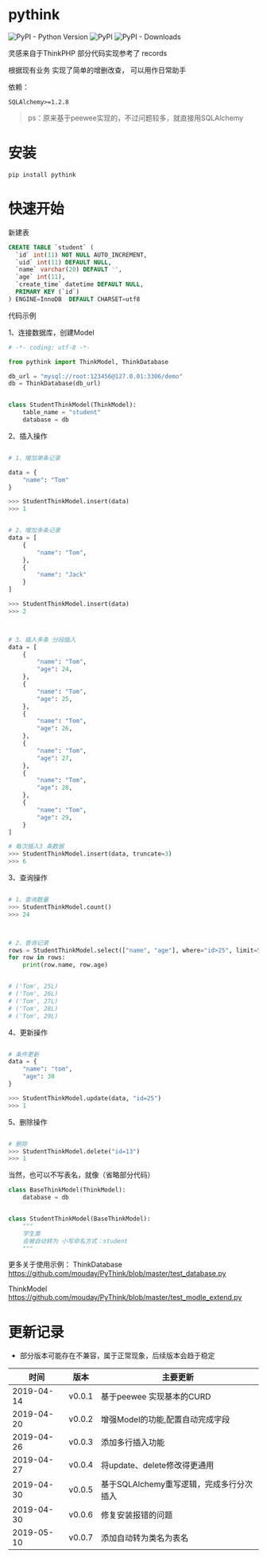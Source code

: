 # pythink

![PyPI - Python Version](https://img.shields.io/pypi/pyversions/pythink.svg)
![PyPI](https://img.shields.io/pypi/v/pythink.svg)
![PyPI - Downloads](https://img.shields.io/pypi/dm/pythink.svg?style=flat-square)

灵感来自于ThinkPHP
部分代码实现参考了 records

根据现有业务 实现了简单的增删改查， 可以用作日常助手

依赖：
```
SQLAlchemy>=1.2.8
```
> ps：原来基于peewee实现的，不过问题较多，就直接用SQLAlchemy

# 安装
```
pip install pythink
```

# 快速开始

新建表
```sql
CREATE TABLE `student` (
  `id` int(11) NOT NULL AUTO_INCREMENT,
  `uid` int(11) DEFAULT NULL,
  `name` varchar(20) DEFAULT '',
  `age` int(11),
  `create_time` datetime DEFAULT NULL,
  PRIMARY KEY (`id`)
) ENGINE=InnoDB  DEFAULT CHARSET=utf8
```

代码示例

1、连接数据库，创建Model
```python
# -*- coding: utf-8 -*-

from pythink import ThinkModel, ThinkDatabase

db_url = "mysql://root:123456@127.0.01:3306/demo"
db = ThinkDatabase(db_url)


class StudentThinkModel(ThinkModel):
    table_name = "student"
    database = db

```

2、插入操作
```python

# 1、增加单条记录

data = {
    "name": "Tom"
}

>>> StudentThinkModel.insert(data)
>>> 1


# 2、增加多条记录
data = [
    {
        "name": "Tom",
    },
    {
        "name": "Jack"
    }
]

>>> StudentThinkModel.insert(data)
>>> 2



# 3、插入多条 分段插入
data = [
    {
        "name": "Tom",
        "age": 24,
    },
    {
        "name": "Tom",
        "age": 25,
    },
    {
        "name": "Tom",
        "age": 26,
    },
    {
        "name": "Tom",
        "age": 27,
    },
    {
        "name": "Tom",
        "age": 28,
    },
    {
        "name": "Tom",
        "age": 29,
    }
]

# 每次插入3 条数据
>>> StudentThinkModel.insert(data, truncate=3)
>>> 6
```

3、查询操作
```python

# 1、查询数量
>>> StudentThinkModel.count()
>>> 24



# 2、查询记录
rows = StudentThinkModel.select(["name", "age"], where="id>25", limit=5)
for row in rows:
    print(row.name, row.age)


# ('Tom', 25L)
# ('Tom', 26L)
# ('Tom', 27L)
# ('Tom', 28L)
# ('Tom', 29L)

```

4、更新操作
```python

# 条件更新
data = {
    "name": "tom",
    "age": 30
}

>>> StudentThinkModel.update(data, "id=25")
>>> 1

```

5、删除操作
```python

# 删除
>>> StudentThinkModel.delete("id=13")
>>> 1

```

当然，也可以不写表名，就像（省略部分代码）

```python
class BaseThinkModel(ThinkModel):
    database = db


class StudentThinkModel(BaseThinkModel):
    """
    学生类
    会被自动转为 小写命名方式：student
    """

```


更多关于使用示例：
ThinkDatabase
https://github.com/mouday/PyThink/blob/master/test_database.py

ThinkModel
https://github.com/mouday/PyThink/blob/master/test_modle_extend.py

# 更新记录
* 部分版本可能存在不兼容，属于正常现象，后续版本会趋于稳定

|时间 | 版本 | 主要更新|
|-|-|-|
|2019-04-14 | v0.0.1 | 基于peewee 实现基本的CURD |
|2019-04-20 | v0.0.2 | 增强Model的功能,配置自动完成字段 |
|2019-04-26 | v0.0.3 | 添加多行插入功能 |
|2019-04-27 | v0.0.4 | 将update、delete修改得更通用 |
|2019-04-30 | v0.0.5 | 基于SQLAlchemy重写逻辑，完成多行分次插入 |
|2019-04-30 | v0.0.6 | 修复安装报错的问题 |
|2019-05-10 | v0.0.7 | 添加自动转为类名为表名 |
